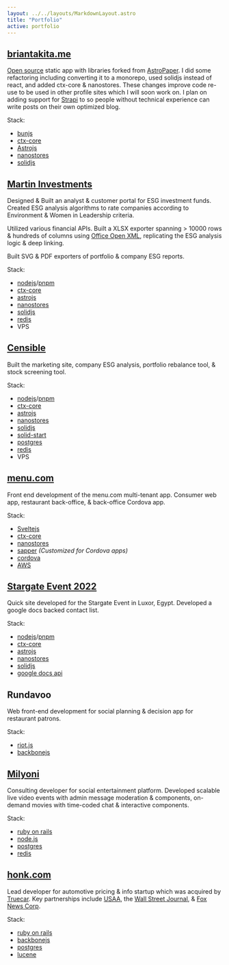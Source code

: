 ```yaml
---
layout: ../../layouts/MarkdownLayout.astro
title: "Portfolio"
active: portfolio
---
```


## [briantakita.me](https://briantakita.me)

[Open source](https://github.com/btakita/dev) static app with libraries forked
from [AstroPaper](https://astro-paper.pages.dev). I did some refactoring including converting it to a monorepo, 
used solidjs instead of react, and added ctx-core & nanostores. These changes improve code re-use to be used in 
other profile sites which I will soon work on. I plan on adding support for [Strapi](https://strapi.io/) to so 
people without technical experience can write posts on their own optimized blog.

Stack:

- [bunjs](https://bun.sh/)
- [ctx-core](https://github.com/ctx-core/ctx-core)
- [Astrojs](https://astro.build/)
- [nanostores](https://github.com/nanostores/nanostores)
- [solidjs](https://www.solidjs.com/)

## [Martin Investments](https://www.martin-investments.com/)

Designed & Built an analyst & customer portal for ESG investment funds. Created ESG analysis algorithms to rate
companies according to Environment & Women in Leadership criteria.

Utilized various financial APIs. Built a XLSX
exporter spanning > 10000 rows & hundreds of columns using
[Office Open XML](https://en.wikipedia.org/wiki/Office_Open_XML), replicating the ESG analysis logic & deep linking.

Built SVG & PDF exporters of portfolio & company ESG reports.

Stack:

- [nodejs](https://nodejs.org)/[pnpm](https://pnpm.io/)
- [ctx-core](https://github.com/ctx-core/ctx-core)
- [astrojs](https://astro.build/)
- [nanostores](https://github.com/nanostores/nanostores)
- [solidjs](https://www.solidjs.com/)
- [redis](https://redis.io/)
- VPS

## [Censible](http://censible.co/)

Built the marketing site, company ESG analysis, portfolio rebalance tool, & stock screening tool.

Stack:

- [nodejs](https://nodejs.org)/[pnpm](https://pnpm.io/)
- [ctx-core](https://github.com/ctx-core/ctx-core)
- [astrojs](https://astro.build/)
- [nanostores](https://github.com/nanostores/nanostores)
- [solidjs](https://www.solidjs.com/)
- [solid-start](https://start.solidjs.com/getting-started/what-is-solidstart)
- [postgres](https://www.postgresql.org/)
- [redis](https://redis.io/)
- VPS

## [menu.com](https://menu.com)

Front end development of the menu.com multi-tenant app. Consumer web app, restaurant back-office, & back-office
Cordova app.

Stack:

- [Sveltejs](https://svelte.dev/)
- [ctx-core](https://github.com/ctx-core/ctx-core)
- [nanostores](https://github.com/nanostores/nanostores)
- [sapper](https://sapper.svelte.dev/) *(Customized for Cordova apps)*
- [cordova](https://cordova.apache.org/)
- [AWS](https://aws.amazon.com/)

## [Stargate Event 2022](https://www.stargateevent.com/)

Quick site developed for the Stargate Event in Luxor, Egypt. Developed a google docs backed contact list.

Stack:

- [nodejs](https://nodejs.org)/[pnpm](https://pnpm.io/)
- [ctx-core](https://github.com/ctx-core/ctx-core)
- [astrojs](https://astro.build/)
- [nanostores](https://github.com/nanostores/nanostores)
- [solidjs](https://www.solidjs.com/)
- [google docs api](https://developers.google.com/docs/api/reference/rest)

## Rundavoo

Web front-end development for social planning & decision app for restaurant patrons.

Stack:

- [riot.js](https://riot.js.org/)
- [backbonejs](https://backbonejs.org/)

## [Milyoni](http://www.milyoni.com/)

Consulting developer for social entertainment platform. Developed scalable live video events with admin message
moderation & components, on-demand movies with time-coded chat & interactive components.

Stack:

- [ruby on rails](https://rubyonrails.org/)
- [node.js](https://nodejs.org)
- [postgres](https://www.postgresql.org/)
- [redis](https://redis.io/)

## [honk.com](https://honk.com)

Lead developer for automotive pricing & info startup which was acquired by [Truecar](https://www.truecar.com/). Key
partnerships include [USAA](https://www.usaa.com/), the [Wall Street Journal](https://www.wsj.com/), &
[Fox News Corp](https://www.foxcorporation.com/).

Stack:

- [ruby on rails](https://rubyonrails.org/)
- [backbonejs](https://backbonejs.org/)
- [postgres](https://www.postgresql.org/)
- [lucene](https://lucene.apache.org/)
